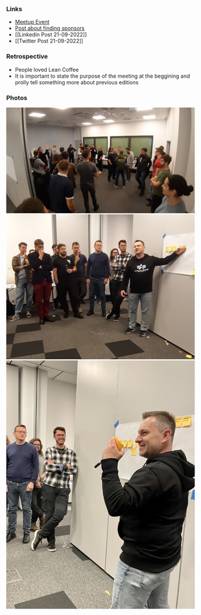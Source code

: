 ### Links

- [Meetup Event](https://www.meetup.com/pl-PL/ddd-gda/events/288475031/)
- [Post about finding sponsors](https://www.linkedin.com/posts/piotr-suwa%C5%82a-928b1817a_event-storming-fast-track-%C5%9Br-21-wrz-2022-activity-6977220770913497089-rzZ_/)
- [[Linkedin Post 21-09-2022]]
- [[Twitter Post 21-09-2022]]

### Retrospective

- People loved Lean Coffee
- It is important to state the purpose of the meeting at the beggining and prolly tell something more about previous editions

### Photos

![ppl](PPL.jpeg)
![gil](GIL.jpeg)
![HAPPY](HAPPYGIL.jpeg)

